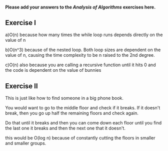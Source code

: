 #### Please add your answers to the ***Analysis of  Algorithms*** exercises here.

## Exercise I

a)O(n) because how many times the while loop runs depends directly on the value of n


b)O(n^3) because of the nested loop.  Both loop sizes are dependent on the value of n, causing the time complexity to be n raised to the 2nd degree.


c)O(n) also because you are calling a recursive function until it hits 0 and the code is dependent on the value of bunnies

## Exercise II

This is just like how to find someone in a big phone book.  

You would want to go to the middle floor and check if it breaks.  If it doesn't break, then you go up half the remaining floors and check again.

Do that until it breaks and then you can come down each floor until you find the last one it breaks and then the next one that it doesn't.

this would be O(log n) because of constantly cutting the floors in smaller and smaller groups.
